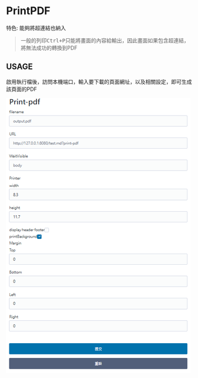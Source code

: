 # PrintPDF

特色: 能夠將超連結也納入

> 一般的列印<kbd>Ctrl+P</kbd>只能將畫面的內容給輸出，因此畫面如果包含超連結，將無法成功的轉換到PDF

## USAGE

啟用執行檔後，訪問本機端口，輸入要下載的頁面網址，以及相關設定，即可生成該頁面的PDF

![demo.png](.assets/demo.png)

